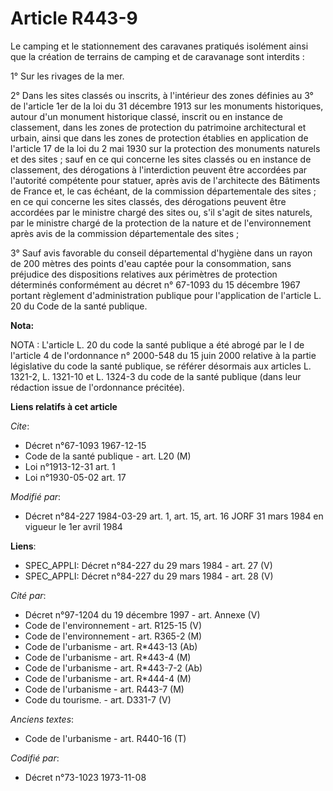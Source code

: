 # Article R443-9

Le camping et le stationnement des caravanes pratiqués isolément ainsi que la création de terrains de camping et de
caravanage sont interdits :

1° Sur les rivages de la mer.

2° Dans les sites classés ou inscrits, à l'intérieur des zones définies au 3° de l'article 1er de la loi du 31 décembre 1913
sur les monuments historiques, autour d'un monument historique classé, inscrit ou en instance de classement, dans les zones
de protection du patrimoine architectural et urbain, ainsi que dans les zones de protection établies en application de
l'article 17 de la loi du 2 mai 1930 sur la protection des monuments naturels et des sites ; sauf en ce qui concerne les
sites classés ou en instance de classement, des dérogations à l'interdiction peuvent être accordées par l'autorité compétente
pour statuer, après avis de l'architecte des Bâtiments de France et, le cas échéant, de la commission départementale des
sites ; en ce qui concerne les sites classés, des dérogations peuvent être accordées par le ministre chargé des sites ou,
s'il s'agit de sites naturels, par le ministre chargé de la protection de la nature et de l'environnement après avis de la
commission départementale des sites ;

3° Sauf avis favorable du conseil départemental d'hygiène dans un rayon de 200 mètres des points d'eau captée pour la
consommation, sans préjudice des dispositions relatives aux périmètres de protection déterminés conformément au décret n°
67-1093 du 15 décembre 1967 portant règlement d'administration publique pour l'application de l'article L. 20 du Code de la
santé publique.

**Nota:**

NOTA : L'article L. 20 du code la santé publique a été abrogé par le I de l'article 4 de l'ordonnance n° 2000-548 du 15 juin
2000 relative à la partie législative du code la santé publique, se référer désormais aux articles L. 1321-2, L. 1321-10 et
L. 1324-3 du code de la santé publique (dans leur rédaction issue de l'ordonnance précitée).

**Liens relatifs à cet article**

_Cite_:

  - Décret n°67-1093 1967-12-15
  - Code de la santé publique - art. L20 (M)
  - Loi n°1913-12-31 art. 1
  - Loi n°1930-05-02 art. 17

_Modifié par_:

  - Décret n°84-227 1984-03-29 art. 1, art. 15, art. 16 JORF 31 mars 1984 en vigueur le 1er avril 1984

**Liens**:

  - SPEC_APPLI: Décret n°84-227 du 29 mars 1984 - art. 27 (V)
  - SPEC_APPLI: Décret n°84-227 du 29 mars 1984 - art. 28 (V)

_Cité par_:

  - Décret n°97-1204 du 19 décembre 1997 - art. Annexe (V)
  - Code de l'environnement - art. R125-15 (V)
  - Code de l'environnement - art. R365-2 (M)
  - Code de l'urbanisme - art. R*443-13 (Ab)
  - Code de l'urbanisme - art. R*443-4 (M)
  - Code de l'urbanisme - art. R*443-7-2 (Ab)
  - Code de l'urbanisme - art. R*444-4 (M)
  - Code de l'urbanisme - art. R443-7 (M)
  - Code du tourisme. - art. D331-7 (V)

_Anciens textes_:

  - Code de l'urbanisme - art. R440-16 (T)

_Codifié par_:

  - Décret n°73-1023 1973-11-08
